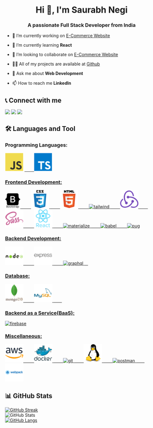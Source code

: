 <h1 align="center">Hi 👋, I'm Saurabh Negi</h1>
<h3 align="center">A passionate Full Stack Developer from India</h3>

- 🔭 I’m currently working on [E-Commerce Website]([sadad](https://github.com/saurabhnegi35/Ecommerce_Web_App_React))

- 🌱 I’m currently learning **React**

- 👯 I’m looking to collaborate on [E-Commerce Website]([sadasd](https://github.com/saurabhnegi35/Ecommerce_Web_App_React))

- 👨‍💻 All of my projects are available at [Github]([sadasdas](https://github.com/saurabhnegi35))

- 💬 Ask me about **Web Development**

- 📫 How to reach me **LinkedIn**

## 📞 Connect with me

[<img src="https://img.shields.io/badge/LinkedIn-0077B5?style=for-the-badge&logo=linkedin&logoColor=white" />](https://www.linkedin.com/in/saurabhnegi35)
[<img src="https://img.shields.io/badge/Gmail-D14836?style=for-the-badge&logo=gmail&logoColor=white" />](mailto:reachsaurabhnegi@gmail.com)
[<img src="https://img.shields.io/badge/GitHub-100000?style=for-the-badge&logo=github&logoColor=white" />](https://github.com/saurabhnegi35)
<!-- [<img src="https://img.shields.io/badge/-Hackerrank-2EC866?style=for-the-badge&logo=HackerRank&logoColor=white" />](https://www.hackerrank.com/saurabhnegi35)
 [<img src="https://img.shields.io/badge/-LeetCode-FFA116?style=for-the-badge&logo=LeetCode&logoColor=black" />](https://leetcode.com/saurabhnegi35/) -->

## 🛠️ Languages and Tool
<div>
  <h3 align="left">Programming Languages:</h3>
  <img src="https://raw.githubusercontent.com/devicons/devicon/master/icons/javascript/javascript-original.svg" alt="javascript" width="60" height="60"/> </a> <a href="https://www.linux.org/" target="_blank" rel="noreferrer"> &nbsp &nbsp &nbsp &nbsp <img src="https://raw.githubusercontent.com/devicons/devicon/master/icons/typescript/typescript-original.svg" alt="typescript" width="60" height="60"/> </a> <a href="https://webpack.js.org" target="_blank" rel="noreferrer">
  </div>
<div>
<h3 align="left">Frontend Development:</h3>
<img src="https://raw.githubusercontent.com/devicons/devicon/master/icons/bootstrap/bootstrap-plain-wordmark.svg" alt="bootstrap" width="50" height="50"/> </a> <a href="https://www.w3schools.com/css/" target="_blank" rel="noreferrer"> &nbsp &nbsp &nbsp &nbsp <img src="https://raw.githubusercontent.com/devicons/devicon/master/icons/css3/css3-original-wordmark.svg" alt="css3" width="60" height="60"/> </a> <a href="https://www.docker.com/" target="_blank" rel="noreferrer"> &nbsp &nbsp &nbsp &nbsp <img src="https://raw.githubusercontent.com/devicons/devicon/master/icons/html5/html5-original-wordmark.svg" alt="html5" width="60" height="60"/> </a> <a href="https://developer.mozilla.org/en-US/docs/Web/JavaScript" target="_blank" rel="noreferrer"> &nbsp &nbsp &nbsp &nbsp  <img src="https://www.vectorlogo.zone/logos/tailwindcss/tailwindcss-icon.svg" alt="tailwind" width="60" height="60"/> </a> <a href="https://www.typescriptlang.org/" target="_blank" rel="noreferrer"> &nbsp &nbsp &nbsp &nbsp <img src="https://raw.githubusercontent.com/devicons/devicon/master/icons/redux/redux-original.svg" alt="redux" width="60" height="60"/> </a> <a href="https://sass-lang.com" target="_blank" rel="noreferrer"> &nbsp &nbsp &nbsp &nbsp <img src="https://raw.githubusercontent.com/devicons/devicon/master/icons/sass/sass-original.svg" alt="sass" width="60" height="60"/> </a> <a href="https://tailwindcss.com/" target="_blank" rel="noreferrer"> &nbsp &nbsp &nbsp &nbsp <img src="https://raw.githubusercontent.com/devicons/devicon/master/icons/react/react-original-wordmark.svg" alt="react" width="60" height="60"/> </a> <a href="https://redux.js.org" target="_blank" rel="noreferrer"> &nbsp &nbsp &nbsp &nbsp  <img src="https://raw.githubusercontent.com/prplx/svg-logos/5585531d45d294869c4eaab4d7cf2e9c167710a9/svg/materialize.svg" alt="materialize" width="60" height="60"/> </a> <a href="https://www.mongodb.com/" target="_blank" rel="noreferrer"> &nbsp &nbsp &nbsp &nbsp <img src="https://www.vectorlogo.zone/logos/babeljs/babeljs-icon.svg" alt="babel" width="60" height="60"/> </a> <a href="https://getbootstrap.com" target="_blank" rel="noreferrer">  &nbsp &nbsp &nbsp &nbsp <img src="https://cdn.worldvectorlogo.com/logos/pug.svg" alt="pug" width="60" height="60"/> </a> <a href="https://reactjs.org/" target="_blank" rel="noreferrer"> 
  
</div>

<div>
  <h3 align="left">Backend Development:</h3>
 <img src="https://raw.githubusercontent.com/devicons/devicon/master/icons/nodejs/nodejs-original-wordmark.svg" alt="nodejs" width="60" height="60"/> </a> <a href="https://postman.com" target="_blank" rel="noreferrer"> &nbsp &nbsp &nbsp &nbsp <img src="https://raw.githubusercontent.com/devicons/devicon/master/icons/express/express-original-wordmark.svg" alt="express" width="60" height="60"/> </a> <a href="https://firebase.google.com/" target="_blank" rel="noreferrer">   &nbsp &nbsp &nbsp &nbsp <img src="https://www.vectorlogo.zone/logos/graphql/graphql-icon.svg" alt="graphql" width="60" height="60"/> </a> <a href="https://www.w3.org/html/" target="_blank" rel="noreferrer">  &nbsp &nbsp
  
</div>

<div>
  <h3 align="left">Database:</h3>
   <img src="https://raw.githubusercontent.com/devicons/devicon/master/icons/mongodb/mongodb-original-wordmark.svg" alt="mongodb" width="60" height="60"/> </a> <a href="https://www.mysql.com/" target="_blank" rel="noreferrer"> &nbsp &nbsp &nbsp &nbsp  <img src="https://raw.githubusercontent.com/devicons/devicon/master/icons/mysql/mysql-original-wordmark.svg" alt="mysql" width="60" height="60"/> </a> <a href="https://nodejs.org" target="_blank" rel="noreferrer">  &nbsp &nbsp &nbsp &nbsp 
  
</div>

<div>
  <h3 align="left">Backend as a Service(BaaS):</h3>
<img src="https://www.vectorlogo.zone/logos/firebase/firebase-icon.svg" alt="firebase" width="60" height="60"/> </a> <a href="https://git-scm.com/" target="_blank" rel="noreferrer"> 
</div>

<div>
  <h3 align="left">Miscellaneous:</h3>
<img src="https://raw.githubusercontent.com/devicons/devicon/master/icons/amazonwebservices/amazonwebservices-original-wordmark.svg" alt="aws" width="60" height="60"/> </a> <a href="https://babeljs.io/" target="_blank" rel="noreferrer">   &nbsp &nbsp &nbsp &nbsp  <img src="https://raw.githubusercontent.com/devicons/devicon/master/icons/docker/docker-original-wordmark.svg" alt="docker" width="60" height="60"/> </a> <a href="https://expressjs.com" target="_blank" rel="noreferrer">   &nbsp &nbsp &nbsp &nbsp <img src="https://www.vectorlogo.zone/logos/git-scm/git-scm-icon.svg" alt="git" width="60" height="60"/> </a> <a href="https://graphql.org" target="_blank" rel="noreferrer">    &nbsp &nbsp &nbsp &nbsp <img src="https://raw.githubusercontent.com/devicons/devicon/master/icons/linux/linux-original.svg" alt="linux" width="60" height="60"/> </a> <a href="https://materializecss.com/" target="_blank" rel="noreferrer">    &nbsp &nbsp &nbsp &nbsp <img src="https://www.vectorlogo.zone/logos/getpostman/getpostman-icon.svg" alt="postman" width="60" height="60"/> </a> <a href="https://pugjs.org" target="_blank" rel="noreferrer">&nbsp &nbsp &nbsp &nbsp<img src="https://raw.githubusercontent.com/devicons/devicon/d00d0969292a6569d45b06d3f350f463a0107b0d/icons/webpack/webpack-original-wordmark.svg" alt="webpack" width="60" height="60"/> </a>   
</div> </p>

## 📊 GitHub Stats

<p align="left">

[![GitHub Streak](https://github-readme-streak-stats.herokuapp.com?user=saurabhnegi35&theme=radical&hide_border=true&date_format=M%20j%5B%2C%20Y%5D)](https://git.io/streak-stats)
<br />
![GitHub Stats](https://github-readme-stats.vercel.app/api?username=saurabhnegi35&theme=radical&show_icons=true&hide_border=true)
<br />
[![GitHub Langs](https://github-readme-stats.vercel.app/api/top-langs/?username=saurabhnegi35&theme=radical&hide_border=true&layout=compact)](https://github.com/saurabhnegi35/github-readme-stats)
<br />
</p>


